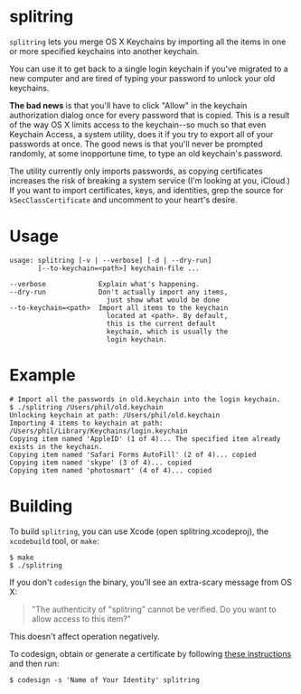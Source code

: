 # splitring

`splitring` lets you merge OS X Keychains by importing all the items
in one or more specified keychains into another keychain.

You can use it to get back to a single login keychain if you've
migrated to a new computer and are tired of typing your password to
unlock your old keychains.

__The bad news__ is that you'll have to click "Allow" in the keychain
authorization dialog once for every password that is copied. This is a
result of the way OS X limits access to the keychain--so much so that
even Keychain Access, a system utility, does it if you try to export
all of your passwords at once. The good news is that you'll never be
prompted randomly, at some inopportune time, to type an old keychain's
password.

The utility currently only imports passwords, as copying certificates
increases the risk of breaking a system service (I'm looking at you,
iCloud.) If you want to import certificates, keys, and identities,
grep the source for `kSecClassCertificate` and uncomment to your
heart's desire.

# Usage

    usage: splitring [-v | --verbose] [-d | --dry-run]
           [--to-keychain=<path>] keychain-file ...
    
    --verbose             Explain what's happening.
    --dry-run             Don't actually import any items,
                            just show what would be done
    --to-keychain=<path>  Import all items to the keychain
                            located at <path>. By default,
                            this is the current default
                            keychain, which is usually the
                            login keychain.

# Example

    # Import all the passwords in old.keychain into the login keychain.
    $ ./splitring /Users/phil/old.keychain
    Unlocking keychain at path: /Users/phil/old.keychain
    Importing 4 items to keychain at path: /Users/phil/Library/Keychains/login.keychain
    Copying item named 'AppleID' (1 of 4)... The specified item already exists in the keychain.
    Copying item named 'Safari Forms AutoFill' (2 of 4)... copied
    Copying item named 'skype' (3 of 4)... copied
    Copying item named 'photosmart' (4 of 4)... copied

# Building

To build `splitring`, you can use Xcode (open splitring.xcodeproj),
the `xcodebuild` tool, or `make`:

    $ make
    $ ./splitring

If you don't `codesign` the binary, you'll see an extra-scary message from OS X:

> "The authenticity of "splitring" cannot be verified. Do you want to
>  allow access to this item?"

This doesn't affect operation negatively.

To codesign, obtain or generate a certificate by following
[these instructions](https://developer.apple.com/library/mac/documentation/Security/Conceptual/CodeSigningGuide/Procedures/Procedures.html#//apple_ref/doc/uid/TP40005929-CH4-SW1)
and then run:

    $ codesign -s 'Name of Your Identity' splitring
